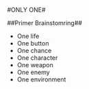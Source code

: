 #ONLY ONE#

##Primer Brainstomring##

* One life
* One button
* One chance
* One character
* One weapon
* One enemy
* One environment

